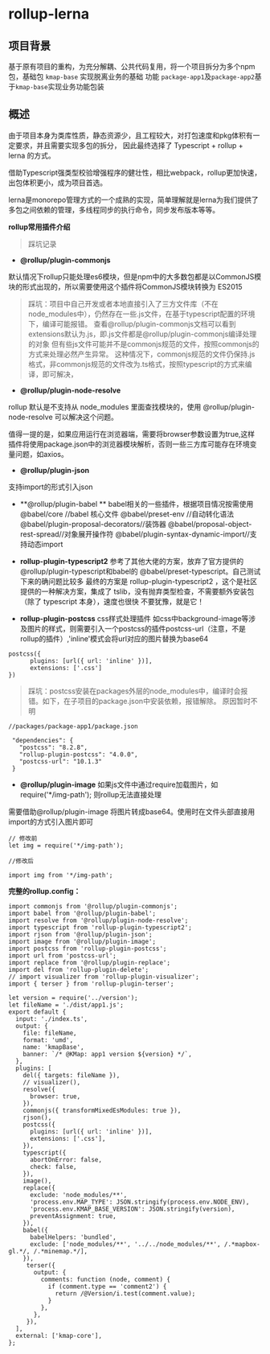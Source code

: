 # rollup-lerna

## 项目背景

基于原有项目的重构，为充分解耦、公共代码复用，将一个项目拆分为多个npm包，基础包 `kmap-base` 实现脱离业务的基础 功能
`package-app1`及`package-app2`基于`kmap-base`实现业务功能包装

## 概述
由于项目本身为类库性质，静态资源少，且工程较大，对打包速度和pkg体积有一定要求，并且需要实现多包的拆分，
因此最终选择了 Typescript + rollup + lerna 的方式。

借助Typescript强类型校验增强程序的健壮性，相比webpack，rollup更加快速，出包体积更小，成为项目首选。

lerna是monorepo管理方式的一个成熟的实现，简单理解就是lerna为我们提供了
多包之间依赖的管理，多线程同步的执行命令，同步发布版本等等。

**rollup常用插件介绍**

> 踩坑记录

- **@rollup/plugin-commonjs** 

 默认情况下rollup只能处理es6模块，但是npm中的大多数包都是以CommonJS模块的形式出现的，所以需要使用这个插件将CommonJS模块转换为 ES2015
 

> 踩坑：项目中自己开发或者本地直接引入了三方文件库（不在node_modules中），仍然存在一些.js文件，在基于typescript配置的环境下，编译可能报错。
> 查看@rollup/plugin-commonjs文档可以看到 extensions默认为.js，即.js文件都是@rollup/plugin-commonjs编译处理的对象
> 但有些js文件可能并不是commonjs规范的文件，按照commonjs的方式来处理必然产生异常。
> 这种情况下，commonjs规范的文件仍保持.js格式，非commonjs规范的文件改为.ts格式，按照typescript的方式来编译，即可解决，
 

- **@rollup/plugin-node-resolve**

rollup 默认是不支持从 node_modules 里面查找模块的，使用 @rollup/plugin-node-resolve 可以解决这个问题。

值得一提的是，如果应用运行在浏览器端，需要将browser参数设置为true,这样插件将使用package.json中的浏览器模块解析，否则一些三方库可能存在环境变量问题，如axios。

- **@rollup/plugin-json** 

支持import的形式引入json

- **@rollup/plugin-babel **
 babel相关的一些插件，根据项目情况按需使用
 @babel/core //babel 核心文件
 @babel/preset-env //自动转化语法
 @babel/plugin-proposal-decorators//装饰器
 @babel/proposal-object-rest-spread//对象展开操作符
 @babel/plugin-syntax-dynamic-import//支持动态import

- **rollup-plugin-typescript2**
参考了其他大佬的方案，放弃了官方提供的 @rollup/plugin-typescript和babel的 @babel/preset-typescript。自己测试下来的确问题比较多
最终的方案是 rollup-plugin-typescript2 ，这个是社区提供的一种解决方案，集成了 tslib，没有抛弃类型检查，不需要额外安装包（除了 typescript 本身），速度也很快
不要犹豫，就是它！

- **rollup-plugin-postcss**
css样式处理插件
如css中background-image等涉及图片的样式，则需要引入一个postcss的插件postcss-url（注意，不是rollup的插件）,'inline'模式会将url对应的图片替换为base64

```
postcss({
      plugins: [url({ url: 'inline' })],
      extensions: ['.css']
})
```

> 踩坑：postcss安装在packages外层的node_modules中，编译时会报错。如下，在子项目的package.json中安装依赖，报错解除。
> 原因暂时不明

 ```
 //packages/package-app1/package.json
 
  "dependencies": {
    "postcss": "8.2.8",
    "rollup-plugin-postcss": "4.0.0",
    "postcss-url": "10.1.3"
  }
 ```

- **@rollup/plugin-image**
如果js文件中通过require加载图片，如require('*/img-path'); 则rollup无法直接处理

需要借助@rollup/plugin-image 将图片转成base64。使用时在文件头部直接用import的方式引入图片即可

```
// 修改前
let img = require('*/img-path'); 

//修改后

import img from '*/img-path';

```


**完整的rollup.config：**

```
import commonjs from '@rollup/plugin-commonjs';
import babel from '@rollup/plugin-babel';
import resolve from '@rollup/plugin-node-resolve';
import typescript from 'rollup-plugin-typescript2';
import rjson from '@rollup/plugin-json';
import image from '@rollup/plugin-image';
import postcss from 'rollup-plugin-postcss';
import url from 'postcss-url';
import replace from '@rollup/plugin-replace';
import del from 'rollup-plugin-delete';
// import visualizer from 'rollup-plugin-visualizer';
import { terser } from 'rollup-plugin-terser';

let version = require('../version');
let fileName = './dist/app1.js';
export default {
  input: './index.ts',
  output: {
    file: fileName,
    format: 'umd',
    name: 'kmapBase',
    banner: `/* @KMap: app1 version ${version} */`,
  },
  plugins: [
    del({ targets: fileName }),
    // visualizer(),
    resolve({
      browser: true,
    }),
    commonjs({ transformMixedEsModules: true }),
    rjson(),
    postcss({
      plugins: [url({ url: 'inline' })],
      extensions: ['.css'],
    }),
    typescript({
      abortOnError: false,
      check: false,
    }),
    image(),
    replace({
      exclude: 'node_modules/**',
      'process.env.MAP_TYPE': JSON.stringify(process.env.NODE_ENV),
      'process.env.KMAP_BASE_VERSION': JSON.stringify(version),
      preventAssignment: true,
    }),
    babel({
      babelHelpers: 'bundled',
      exclude: ['node_modules/**', '../../node_modules/**', /.*mapbox-gl.*/, /.*minemap.*/],
    }),
     terser({
       output: {
         comments: function (node, comment) {
           if (comment.type == 'comment2') {
             return /@Version/i.test(comment.value);
           }
         },
       },
     }),
  ],
  external: ['kmap-core'],
};
```
